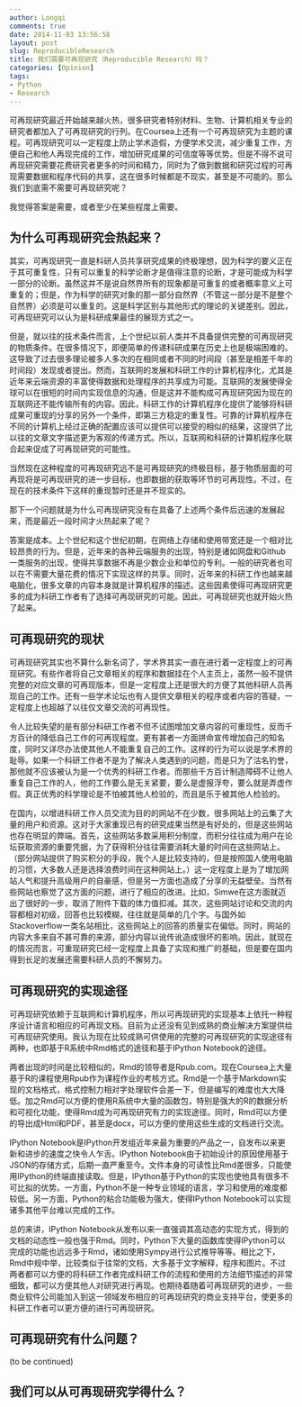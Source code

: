 ```yaml
---
author: Longqi
comments: true
date: 2014-11-03 13:56:58
layout: post
slug: ReproducibleResearch
title: 我们需要可再现研究（Reproducible Research）吗？
categories: [Opinion]
tags:
- Python
- Research
---
```


可再现研究最近开始越来越火热，很多研究者特别材料、生物、计算机相关专业的研究者都加入了可再现研究的行列。在Coursea上还有一个可再现研究为主题的课程。可再现研究可以一定程度上防止学术造假，方便学术交流，减少重复工作，方便自己和他人再现完成的工作，增加研究成果的可信度等等优势。但是不得不说可再现研究需要花费研究者更多的时间和精力，同时为了做到数据和研究过程的可再现需要数据和程序代码的共享，这在很多时候都是不现实，甚至是不可能的。那么我们到底需不需要可再现研究呢？

我觉得答案是需要，或者至少在某些程度上需要。

## 为什么可再现研究会热起来？

其实，可再现研究一直是科研人员共享研究成果的终极理想，因为科学的要义正在于其可重复性，只有可以重复的科学论断才是值得注意的论断，才是可能成为科学一部分的论断。虽然这并不是说自然界所有的现象都是可重复的或者概率意义上可重复的；但是，作为科学的研究对象的那一部分自然界（不管这一部分是不是整个自然界）必须是可以重复的。这是科学区别与其他形式的理论的关键差别。因此，可再现研究可以认为是科研成果最佳的展现方式之一。

但是，就以往的技术条件而言，上个世纪以前人类并不具备提供完整的可再现研究的物质条件。在很多情况下，即便简单的传递科研成果在历史上也是极端困难的。这导致了过去很多理论被多人多次的在相同或者不同的时间段（甚至是相差千年的时间段）发现或者提出。然而，互联网的发展和科研工作的计算机程序化，尤其是近年来云端资源的丰富使得数据和处理程序的共享成为可能。互联网的发展使得全球可以在很短的时间内实现信息的沟通，但是这并不能构成可再现研究因为现在的互联网还不能传输所有的内容。因此，科研工作的计算机程序化提供了能够将科研成果可重现的分享的另外一个条件，即第三方稳定的重复性。可靠的计算机程序在不同的计算机上经过正确的配置应该可以提供可以接受的相似的结果，这提供了比以往的文章文字描述更为客观的传递方式。所以，互联网和科研的计算机程序化联合起来促成了可再现研究的可能性。

当然现在这种程度的可再现研究远不是可再现研究的终极目标，基于物质层面的可再现将是可再现研究的进一步目标，也即数据的获取等环节的可再现性。不过，在现在的技术条件下这样的重现暂时还是并不现实的。

那下一个问题就是为什么可再现研究没有在具备了上述两个条件后迅速的发展起来，而是最近一段时间才火热起来了呢？

答案是成本。上个世纪和这个世纪初期，在网络上存储和使用带宽还是一个相对比较昂贵的行为。但是，近年来的各种云端服务的出现，特别是诸如网盘和Github一类服务的出现，使得共享数据不再是少数企业和单位的专利。一般的研究者也可以在不需要大量花费的情况下实现这样的共享。同时，近年来的科研工作也越来越电脑化，很多文章的内容本身就是计算机程序的描述。这些因素使得可再现研究更多的成为科研工作者有了选择可再现研究的可能。因此，可再现研究也就开始火热了起来。

## 可再现研究的现状

可再现研究其实也不算什么新名词了，学术界其实一直在进行着一定程度上的可再现研究。有些作者将自己文章相关的程序和数据挂在个人主页上，虽然一般不提供完整的对应文章的可再现版本，但是一定程度上还是很大的方便了其他科研人员再现自己的工作。还有一些学术论坛也有人提供文章相关的程序或者内容的答疑，一定程度上也超越了以往仅文章交流的可再现性。

令人比较失望的是有部分科研工作者不但不试图增加文章内容的可重现性，反而千方百计的降低自己工作的可再现程度。更有甚者一方面拼命宣传增加自己的知名度，同时又详尽办法使其他人不能重复自己的工作。这样的行为可以说是学术界的耻辱。如果一个科研工作者不是为了解决人类遇到的问题，而是只为了沽名钓誉，那他就不应该被认为是一个优秀的科研工作者。而那些千方百计制造障碍不让他人重复自己工作的人，他的工作要么是无关紧要，要么是虚报浮夸，要么就是弄虚作假。真正优秀的科学理论是不怕被其他人检验的，而且是乐于被其他人检验的。

在国内，以增进科研工作人员交流为目的的网站不在少数，很多网站上的云集了大量的用户和资源。这对于大家重现已有的研究成果当然是有好处的，但是这些网站也存在明显的弊端。首先，这些网站多数采用积分制度，而积分往往成为用户在论坛获取资源的重要凭据，为了获得积分往往需要消耗大量的时间在这些网站上。（部分网站提供了购买积分的手段，我个人是比较支持的，但是按照国人使用电脑的习惯，大多数人还是选择浪费时间在这种网站上。）这一定程度上是为了增加网站人气和提升高级用户的自豪感，但是另一方面也造成了分享的无益壁垒。当然有些网站也察觉了这方面的问题，进行了相应的改进。比如，Simwe在这方面就迈出了很好的一步，取消了附件下载的体力值扣减。其次，这些网站讨论和交流的内容都相对初级，回答也比较模糊，往往就是简单的几个字。与国外如Stackoverflow一类名站相比，这些网站上的回答的质量实在偏低。同时，网站的内容大多来自不甚可靠的来源，部分内容以讹传讹造成很坏的影响。因此，就现在的情况而言，可重现研究已经一定程度上具备了实现和推广的基础，但是要在国内得到长足的发展还需要科研人员的不懈努力。

## 可再现研究的实现途径
可再现研究依赖于互联网和计算机程序，所以可再现研究的实现基本上依托一种程序设计语言和相应的可再现文档。目前为止还没有见到成熟的商业解决方案提供给可再现研究使用。我认为现在比较成熟可供使用的完整的可再现研究的实现途径有两种，也即基于R系统中Rmd格式的途径和基于IPython Notebook的途径。

两者出现的时间是比较相似的，Rmd的领导者是Rpub.com。现在Coursea上大量基于R的课程使用Rpub作为课程作业的考核方式。Rmd是一个基于Markdown实现的文档格式，格式控制力相对字处理软件会差一下，但是编写的难度也大大降低。加之Rmd可以方便的使用R系统中大量的函数包，特别是强大的R的数据分析和可视化功能，使得Rmd成为可再现研究有力的实现途径。同时，Rmd可以方便的导出成Html和PDF，甚至是docx，可以方便的使用这些生成的文档进行交流。

IPython Notebook是IPython开发组近年来最为重要的产品之一，自发布以来更新和进步的速度之快令人乍舌。IPython Notebook由于初始设计的原因使用基于JSON的存储方式，后期一直严重至今。文件本身的可读性比Rmd差很多，只能使用IPython的终端直接读取。但是，IPython基于Python的实现也使他具有很多不可比拟的优势。一方面，Python不是一种专业领域的语言，学习和使用的难度都较低。另一方面，Python的粘合功能极为强大，使得IPython Notebook可以实现诸多其他平台难以完成的工作。

总的来讲，IPython Notebook从发布以来一直强调其高动态的实现方式，得到的文档的动态性一般也强于Rmd。同时，Python下大量的函数库使得IPython可以完成的功能也远远多于Rmd，诸如使用Sympy进行公式推导等等。相比之下，Rmd中规中举，比较类似于往常的文档，大多基于文字解释，程序和图片。不过两者都可以方便的将科研工作者完成科研工作的流程和使用的方法细节描述的非常细致，都可以方便其他人对研究进行再现。也期待着随着可再现研究的进步，一些商业软件公司能加入到这一领域发布相应的可再现研究的商业支持平台，使更多的科研工作者可以更方便的进行可再现研究。

## 可再现研究有什么问题？


(to be continued)
## 我们可以从可再现研究学得什么？


